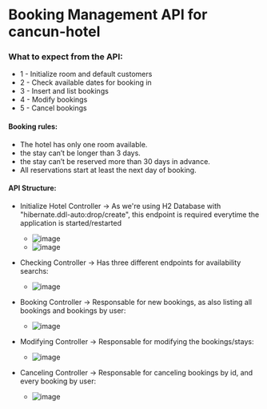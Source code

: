 # Booking Management API for cancun-hotel

### What to expect from the API:
- 1 - Initialize room and default customers
- 2 - Check available dates for booking in
- 3 - Insert and list bookings
- 4 - Modify bookings
- 5 - Cancel bookings

#### Booking rules:
- The hotel has only one room available.
- the stay can’t be longer than 3 days.
- the stay can’t be reserved more than 30 days in advance.
-  All reservations start at least the next day of booking.

#### API Structure:
- Initialize Hotel Controller -> As we're using H2 Database with "hibernate.ddl-auto:drop/create", this endpoint is required everytime the application is started/restarted
  - ![image](https://user-images.githubusercontent.com/53449344/178472792-cdb8e98b-7887-4d5c-9a6e-8780625e462e.png)
  - ![image](https://user-images.githubusercontent.com/53449344/178473163-045f393f-eb15-4d45-972c-d31312bfeebf.png)

 
- Checking Controller -> Has three different endpoints for availability searchs:
  - ![image](https://user-images.githubusercontent.com/53449344/178473404-dd04e457-6229-4c8f-85af-7192df1d113d.png)


- Booking Controller -> Responsable for new bookings, as also listing all bookings and bookings by user:
  - ![image](https://user-images.githubusercontent.com/53449344/178473950-dde6c4cd-9fde-4cbf-8667-3e542871ed78.png)


- Modifying Controller -> Responsable for modifying the bookings/stays:
  - ![image](https://user-images.githubusercontent.com/53449344/178474138-630aff1e-6c51-4059-8a28-4acce7d9bf7a.png)


- Canceling Controller -> Responsable for canceling bookings by id, and every booking by user:
  - ![image](https://user-images.githubusercontent.com/53449344/178474657-f25c3065-32f9-434c-bdd0-204e9e0486bc.png)

